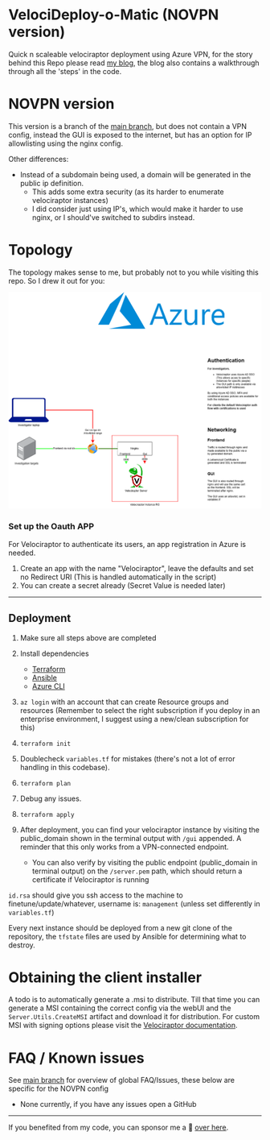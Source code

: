 # VelociDeploy-o-Matic (NOVPN version)

Quick n scaleable velociraptor deployment using Azure VPN, for the story behind this Repo please read [my blog](https://blog.wesselhissink.nl/networking/velocideploy-o-matic-the-story/), the blog also contains a walkthrough through all the 'steps' in the code.

# NOVPN version
This version is a branch of the [main branch](https://github.com/WesSec/VelociDeploy-o-Matic), but does not contain a VPN config, instead the GUI is exposed to the internet, but has an option for IP allowlisting using the nginx config.

Other differences:  
- Instead of a subdomain being used, a domain will be generated in the public ip definition. 
	- This adds some extra security (as its harder to enumerate velociraptor instances)
	- I did consider just using IP's, which would make it harder to use nginx, or I should've switched to subdirs instead.


# Topology

The topology makes sense to me, but probably not to you while visiting this repo. So I drew it out for you:

![Alt text](docs/topology.png)


### Set up the Oauth APP

For Velociraptor to authenticate its users, an app registration in Azure is needed. 
1. Create an app with the name "Velociraptor", leave the defaults and set no Redirect URI (This is handled automatically in the script)
2. You can create a secret already (Secret Value is needed later)



----------------------------------- 

## Deployment
1. Make sure all steps above are completed
2. Install dependencies
	- [Terraform](https://developer.hashicorp.com/terraform/tutorials/azure-get-started/install-cli)
	- [Ansible](https://docs.ansible.com/ansible/latest/installation_guide/intro_installation.html)
	- [Azure CLI](https://learn.microsoft.com/en-us/cli/azure/install-azure-cli-linux?pivots=apt)

3. `az login` with an account that can create Resource groups and resources (Remember to select the right subscription if you deploy in an enterprise environment, I suggest using a new/clean subscription for this)
4. `terraform init`
5. Doublecheck `variables.tf` for mistakes (there's not a lot of error handling in this codebase).
6. `terraform plan`
7. Debug any issues.
8. `terraform apply`
9. After deployment, you can find your velociraptor instance by visiting the public_domain shown in the terminal output with `/gui` appended. A reminder that this only works from a VPN-connected endpoint.
	- You can also verify by visiting the public endpoint (public_domain in terminal output) on the `/server.pem` path, which should return a certificate if Velociraptor is running

`id.rsa` should give you ssh access to the machine to finetune/update/whatever, username is: `management` (unless set differently in `variables.tf`)

Every next instance should be deployed from a new git clone of the repository, the `tfstate` files are used by Ansible for determining what to destroy.

# Obtaining the client installer
A todo is to automatically generate a .msi to distribute. Till that time you can generate a MSI containing the correct config via the webUI and the `Server.Utils.CreateMSI` artifact and download it for distribution. For custom MSI with signing options please visit the [Velociraptor documentation](https://docs.velociraptor.app).


# FAQ / Known issues
See [main branch](https://github.com/WesSec/VelociDeploy-o-Matic) for overview of global FAQ/Issues, these below are specific for the NOVPN config

- None currently, if you have any issues open a GitHub

-------------------------

If you benefited from my code, you can sponsor me a 🍺 [over here](https://bmc.link/wessec).  